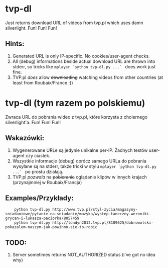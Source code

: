 tvp-dl
======

Just returns download URL of videos from tvp.pl which uses damn silverlight. Fun! Fun! Fun!

Hints:
------
1. Generated URL is only IP-specific. No cookies/user-agent checks.
2. All (debug) informations beside actual download URL are thrown into stderr, so tricks like ``mplayer `python tvp-dl.py ...` `` does work just fine.
3. TVP.pl *does* allow ~~downloading~~ watching videos from other countries (at least from Roubaix/France ;))

tvp-dl (tym razem po polskiemu)
===============================

Zwraca URL do pobrania wideo z tvp.pl, które korzysta z cholernego silverlight'a. Fun! Fun! Fun!

Wskazówki:
----------
1. Wygenerowane URLe są jedynie unikalne per-IP. Żadnych testów user-agent czy ciastek.
2. Wszystkie informacje (debug) oprócz samego URLa do pobrania wysyłane są na stderr, także tricki w stylu ``mplayer `python tvp-dl.py ...` `` po prostu działają.
3. TVP.pl *pozwala* na ~~pobieranie~~ oglądanie klipów w innych krajach (przynajmniej w Roubaix/Francja)

Examples/Przykłady:
----------
		python tvp-dl.py http://www.tvp.pl/styl-zycia/magazyny-sniadaniowe/pytanie-na-sniadanie/muzyka/wystep-taneczny-weroniki-grycan-i-lukasza-paciorka/8057459
		python tvp-dl.py http://londyn2012.tvp.pl/8109625/dobrowolski-pokazalem-naszym-jak-powinno-sie-to-robic

TODO:
-----
1. Server sometimes returns NOT_AUTHORIZED status (i've got no idea why)

